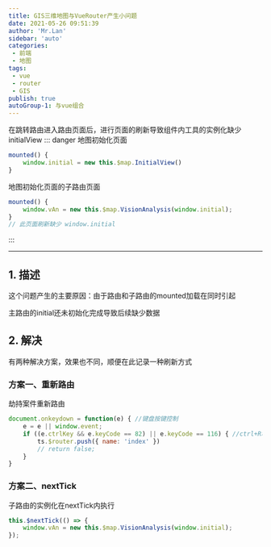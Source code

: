 ```yaml
--- 
title: GIS三维地图与VueRouter产生小问题
date: 2021-05-26 09:51:39
author: 'Mr.Lan'
sidebar: 'auto'
categories: 
 - 前端
 - 地图
tags: 
 - vue
 - router
 - GIS
publish: true
autoGroup-1: 与vue组合
---
```

在跳转路由进入路由页面后，进行页面的刷新导致组件内工具的实例化缺少initialView
::: danger
地图初始化页面
``` js
mounted() {
    window.initial = new this.$map.InitialView()
}
```
地图初始化页面的子路由页面
``` js
mounted() {
    window.vAn = new this.$map.VisionAnalysis(window.initial);
}
// 此页面刷新缺少 window.initial
```
:::
<!-- more -->
***
## **1. 描述**
这个问题产生的主要原因：由于路由和子路由的mounted加载在同时引起

主路由的initial还未初始化完成导致后续缺少数据
## **2. 解决**
有两种解决方案，效果也不同，顺便在此记录一种刷新方式
### 方案一、重新路由
劫持案件重新路由
``` js
document.onkeydown = function(e) { //键盘按键控制
    e = e || window.event;
    if ((e.ctrlKey && e.keyCode == 82) || e.keyCode == 116) { //ctrl+R和F5刷新
        ts.$router.push({ name: 'index' })
        // return false;
    }
}
```
### 方案二、nextTick
子路由的实例化在nextTick内执行
``` js
this.$nextTick(() => {
    window.vAn = new this.$map.VisionAnalysis(window.initial);
});
```